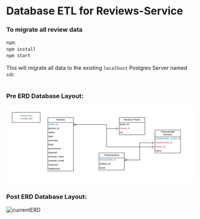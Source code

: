 # Database ETL for Reviews-Service

### To migrate all review data
run:<br>
`npm install`<br>
`npm start`<br>
<br>
This will migrate all data to the existing `localhost` Postgres Server named `sdc`<br>
<br>

### Pre ERD Database Layout:<br>
![oldERD](https://github.com/iwantmyhatback/sdc_etl/blob/master/img/old_erd.png)



### Post ERD Database Layout:<br>
![currentERD][ERD]

[ERD]: https://github.com/iwantmyhatback/sdc_etl/blob/master/img/current_erd.png "reviews-erd"
